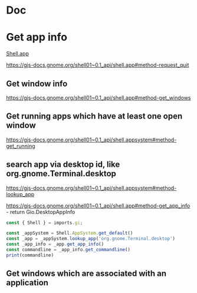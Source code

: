 # Doc

# Get app info
[Shell.app](https://gjs-docs.gnome.org/shell01~0.1_api/shell.app)

https://gjs-docs.gnome.org/shell01~0.1_api/shell.app#method-request_quit

## Get window info
https://gjs-docs.gnome.org/shell01~0.1_api/shell.app#method-get_windows




## Get running apps which have at least one open window
https://gjs-docs.gnome.org/shell01~0.1_api/shell.appsystem#method-get_running

## search app via desktop id, like org.gnome.Terminal.desktop
https://gjs-docs.gnome.org/shell01~0.1_api/shell.appsystem#method-lookup_app

https://gjs-docs.gnome.org/shell01~0.1_api/shell.app#method-get_app_info - return Gio.DesktopAppInfo

``` js
const { Shell } = imports.gi;

const _appSystem = Shell.AppSystem.get_default()
const _app = _appSystem.lookup_app('org.gnome.Terminal.desktop')
const _app_info = _app.get_app_info()
const commandline = _app_info.get_commandline()
print(commandline)

```

## Get windows which are associated with an application


